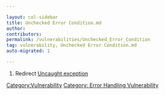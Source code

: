 ```yaml
---

layout: col-sidebar
title: Unchecked Error Condition.md
author: 
contributors: 
permalink: /vulnerabilities/Unchecked_Error_Condition
tag: vulnerability, Unchecked Error Condition.md
auto-migrated: 1

---
```


1.  Redirect [Uncaught exception](Uncaught_exception "wikilink")

[Category:Vulnerability](Category:Vulnerability "wikilink") [Category:
Error Handling
Vulnerability](Category:_Error_Handling_Vulnerability "wikilink")